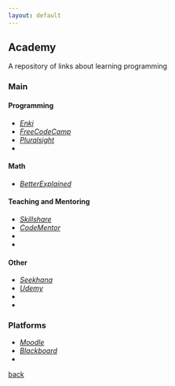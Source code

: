 ```yaml
---
layout: default
---
```


## Academy

A repository of links about learning programming

### Main

#### Programming

* _[Enki](https://enkipro.com/#/)_
* _[FreeCodeCamp](https://www.freecodecamp.org/)_
* _[Pluralsight](https://www.pluralsight.com/)_
* _[]()_

#### Math

* _[BetterExplained](https://betterexplained.com/)_

#### Teaching and Mentoring

* _[Skillshare](https://www.skillshare.com/)_
* _[CodeMentor](https://www.codementor.io/)_
* _[]()_
* _[]()_

#### Other

* _[Seekhana](https://www.seekhana.com/)_
* _[Udemy](https://www.udemy.com/)_
* _[]()_
* _[]()_

### Platforms

* _[Moodle](https://moodle.org/)_
* _[Blackboard](https://www.blackboard.com/)_
* _[]()_


[back](../)
